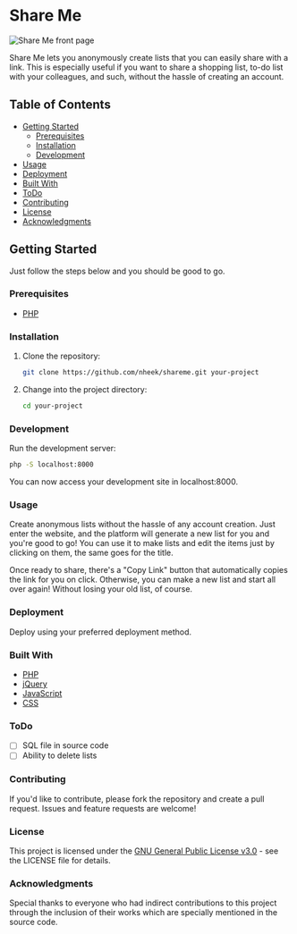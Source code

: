 # Share Me

![Share Me front page](https://www.nheek.com/featured-projects/shareme.png)

Share Me lets you anonymously create lists that you can easily share with a link. This is especially useful if you want to share a shopping list, to-do list with your colleagues, and such, without the hassle of creating an account.

## Table of Contents

- [Getting Started](#getting-started)
  - [Prerequisites](#prerequisites)
  - [Installation](#installation)
  - [Development](#development)
- [Usage](#usage)
- [Deployment](#deployment)
- [Built With](#built-with)
- [ToDo](#todo)
- [Contributing](#contributing)
- [License](#license)
- [Acknowledgments](#acknowledgments)

## Getting Started <a name="getting-started"></a>

Just follow the steps below and you should be good to go.

### Prerequisites <a name="prerequisites"></a>

- [PHP](https://www.php.net/)

### Installation <a name="installation"></a>

1. Clone the repository:

    ```bash
    git clone https://github.com/nheek/shareme.git your-project
    ```

2. Change into the project directory:

    ```bash
    cd your-project
    ```

### Development <a name="development"></a>

Run the development server:

```bash
php -S localhost:8000
```

You can now access your development site in localhost:8000.

### Usage <a name="usage"></a>

Create anonymous lists without the hassle of any account creation. Just enter the website, and the platform will generate a new list for you and you're good to go! You can use it to make lists and edit the items just by clicking on them, the same goes for the title.

Once ready to share, there's a "Copy Link" button that automatically copies the link for you on click. Otherwise, you can make a new list and start all over again! Without losing your old list, of course.

### Deployment <a name="deployment"></a>

Deploy using your preferred deployment method.

### Built With <a name="built-with"></a>

- [PHP](https://www.php.net/)
- [jQuery](https://jquery.com/)
- [JavaScript](https://www.javascript.com/)
- [CSS](https://www.w3.org/Style/CSS/Overview.en.html)

### ToDo <a name="todo"></a>

- [ ] SQL file in source code
- [ ] Ability to delete lists

### Contributing <a name="contributing"></a>

If you'd like to contribute, please fork the repository and create a pull request. Issues and feature requests are welcome!

### License <a name="license"></a>

This project is licensed under the [GNU General Public License v3.0](https://www.gnu.org/licenses/gpl-3.0.en.html) - see the LICENSE file for details.

### Acknowledgments <a name="acknowledgments"></a>

Special thanks to everyone who had indirect contributions to this project through the inclusion of their works which are specially mentioned in the source code.
